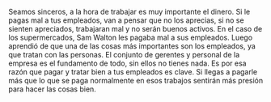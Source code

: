 Seamos sinceros, a la hora de trabajar es muy importante el dinero. Si le pagas mal a tus empleados, van a pensar que no los aprecias, si no se sienten apreciados, trabajaran mal y no serán buenos activos. En el caso de los supermercados, Sam Walton les pagaba mal a sus empleados. Luego aprendió de que una de las cosas más importantes son los empleados, ya que tratan con las personas. El conjunto de gerentes y personal de la empresa es el fundamento de todo, sin ellos no tienes nada. Es por esa razón que pagar y tratar bien a tus empleados es clave. Si llegas a pagarle más que lo que se paga normalmente en esos trabajos sentirán más presión para hacer las cosas bien.